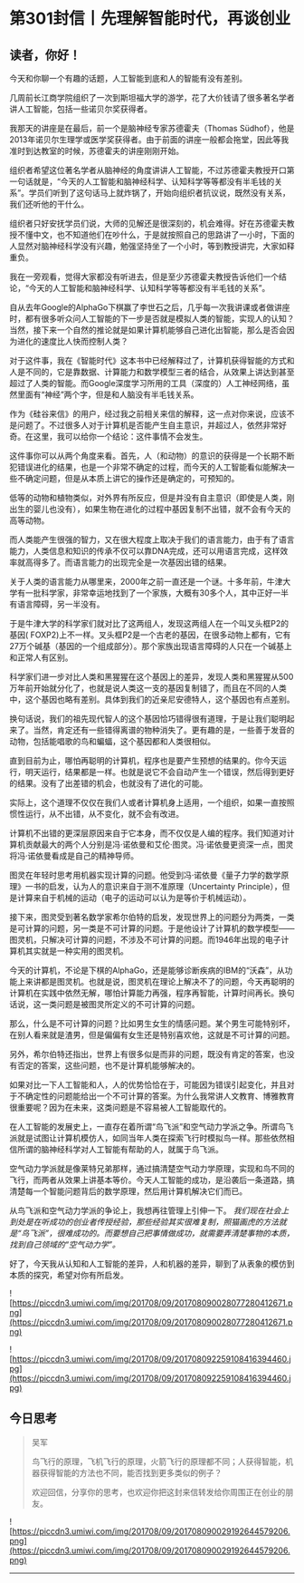 # 第301封信丨先理解智能时代，再谈创业

## 读者，你好！

今天和你聊一个有趣的话题，人工智能到底和人的智能有没有差别。

几周前长江商学院组织了一次到斯坦福大学的游学，花了大价钱请了很多著名学者讲人工智能，包括一些诺贝尔奖获得者。

我那天的讲座是在最后，前一个是脑神经专家苏德霍夫（Thomas Südhof），他是2013年诺贝尔生理学或医学奖获得者。由于前面的讲座一般都会拖堂，因此等我准时到达教室的时候，苏德霍夫的讲座刚刚开始。

组织者希望这位著名学者从脑神经的角度讲讲人工智能，不过苏德霍夫教授开口第一句话就是，“今天的人工智能和脑神经科学、认知科学等等都没有半毛钱的关系”。学员们听到了这句话马上就炸锅了，开始向组织者抗议说，既然没有关系，我们还听他的干什么。

组织者只好安抚学员们说，大师的见解还是很深刻的，机会难得。好在苏德霍夫教授不懂中文，也不知道他们在吵什么，于是就按照自己的思路讲了一小时，下面的人显然对脑神经科学没有兴趣，勉强坚持坐了一个小时，等到教授讲完，大家如释重负。

我在一旁观看，觉得大家都没有听进去，但是至少苏德霍夫教授告诉他们一个结论，“今天的人工智能和脑神经科学、认知科学等等都没有半毛钱的关系”。

自从去年Google的AlphaGo下棋赢了李世石之后，几乎每一次我讲课或者做讲座时，都有很多听众问人工智能的下一步是否就是模拟人类的智能，实现人的认知？当然，接下来一个自然的推论就是如果计算机能够自己进化出智能，那么是否会因为进化的速度比人快而控制人类？

对于这件事，我在《智能时代》这本书中已经解释过了，计算机获得智能的方式和人是不同的，它是靠数据、计算能力和数学模型三者的结合，从效果上讲达到甚至超过了人类的智能。而Google深度学习所用的工具（深度的）人工神经网络，虽然里面有“神经”两个字，但是和人脑没有半毛钱关系。

作为《硅谷来信》的用户，经过我之前相关来信的解释，这一点对你来说，应该不是问题了。不过很多人对于计算机是否能产生自主意识，并超过人，依然非常好奇。在这里，我可以给你一个结论：这件事情不会发生。

这件事你可以从两个角度来看。首先，人（和动物）的意识的获得是一个长期不断犯错误进化的结果，也是一个非常不确定的过程，而今天的人工智能看似能解决一些不确定问题，但是从本质上讲它的操作还是确定的，可预知的。

低等的动物和植物类似，对外界有所反应，但是并没有自主意识（即使是人类，刚出生的婴儿也没有），如果生物在进化的过程中基因复制不出错，就不会有今天的高等动物。

而人类能产生很强的智力，又在很大程度上取决于我们的语言能力，由于有了语言能力，人类信息和知识的传承不仅可以靠DNA完成，还可以用语言完成，这样效率就高得多了。而语言能力的出现完全是一次基因出错的结果。

关于人类的语言能力从哪里来，2000年之前一直还是一个谜。十多年前，牛津大学有一批科学家，非常幸运地找到了一个家族，大概有30多个人，其中正好一半有语言障碍，另一半没有。

于是牛津大学的科学家们就对比了这两组人，发现这两组人在一个叫叉头框P2的基因( FOXP2)上不一样。叉头框P2是一个古老的基因，在很多动物上都有，它有27万个碱基（基因的一个组成部分）。那个家族出现语言障碍的人只在一个碱基上和正常人有区别。

科学家们进一步对比人类和黑猩猩在这个基因上的差异，发现人类和黑猩猩从500万年前开始就分化了，也就是说人类这一支的基因复制错了，而且在不同的人类中，这个基因也略有差别。具体到我们的近亲尼安德特人，这个基因也有点差别。

换句话说，我们的祖先现代智人的这个基因恰巧错得很有道理，于是让我们聪明起来了。当然，肯定还有一些错得离谱的物种消失了。更有趣的是，一些善于发音的动物，包括能唱歌的鸟和蝙蝠，这个基因都和人类很相似。

直到目前为止，哪怕再聪明的计算机，程序也是要产生预想的结果的。你今天运行，明天运行，结果都是一样。也就是说它不会自动产生一个错误，然后得到更好的结果。没有了出差错的机会，也就没有了进化的可能。

实际上，这个道理不仅仅在我们人或者计算机身上适用，一个组织，如果一直按照惯性运行，从不出错，从不变化，就不会有改进。

计算机不出错的更深层原因来自于它本身，而不仅仅是人编的程序。我们知道对计算机贡献最大的两个人分别是冯·诺依曼和艾伦·图灵。冯·诺依曼更资深一点，图灵将冯·诺依曼看成是自己的精神导师。

图灵在年轻时思考用机器实现计算的问题。他受到冯·诺依曼《量子力学的数学原理》一书的启发，认为人的意识来自于测不准原理（Uncertainty Principle），但是计算来自于机械的运动（电子的运动可以认为是等价于机械运动）。

接下来，图灵受到著名数学家希尔伯特的启发，发现世界上的问题分为两类，一类是可计算的问题，另一类是不可计算的问题。于是他设计了计算机的数学模型——图灵机，只解决可计算的问题，不涉及不可计算的问题。而1946年出现的电子计算机其实就是一种实用的图灵机。

今天的计算机，不论是下棋的AlphaGo，还是能够诊断疾病的IBM的“沃森”，从功能上来讲都是图灵机。也就是说，图灵机在理论上解决不了的问题，今天再聪明的计算机在实践中依然无解，哪怕计算能力再强，程序再智能，计算时间再长。换句话说，这一类问题是被图灵所定义的不可计算的问题。

那么，什么是不可计算的问题？比如男生女生的情感问题。某个男生可能特别坏，在别人看来就是渣男，但是偏偏有女生还是特别喜欢他，这就是不可计算的问题。

另外，希尔伯特还指出，世界上有很多似是而非的问题，既没有肯定的答案，也没有否定的答案，这些问题，也不是计算机能够解决的。

如果对比一下人工智能和人，人的优势恰恰在于，可能因为错误引起变化，并且对于不确定性的问题能给出一个不可计算的答案。为什么我常讲人文教育、博雅教育很重要呢？因为在未来，这类问题是不容易被人工智能取代的。

在人工智能的发展史上，一直存在着所谓“鸟飞派”和空气动力学派之争。所谓鸟飞派就是试图让计算机模仿人，如同当年人类在探索飞行时模拟鸟一样。那些依然相信所谓的脑神经科学对人工智能有帮助的人，就属于鸟飞派。

空气动力学派就是像莱特兄弟那样，通过搞清楚空气动力学原理，实现和鸟不同的飞行，而两者从效果上讲基本等价。今天人工智能的成功，是沿袭后一条道路，搞清楚每一个智能问题背后的数学原理，然后用计算机解决它们而已。

从鸟飞派和空气动力学派的争论上，我想再往管理上引伸一下。 *我们现在社会上到处是在听成功的创业者传授经验，那些经验其实很难复制，照猫画虎的方法就是“鸟飞派”，很难成功的。而要想自己把事情做成功，就需要弄清楚事物的本质，找到自己领域的“空气动力学”。*

好了，今天我从认知和人工智能的差异，人和机器的差异，聊到了从表象的模仿到本质的探究，希望对你有所启发。

![https://piccdn3.umiwi.com/img/201708/09/201708090028077280412671.png](https://piccdn3.umiwi.com/img/201708/09/201708090028077280412671.png)

![https://piccdn3.umiwi.com/img/201708/09/201708092259108416394460.jpg](https://piccdn3.umiwi.com/img/201708/09/201708092259108416394460.jpg)

## 今日思考

> 吴军
> 
> 鸟飞行的原理，飞机飞行的原理，火箭飞行的原理都不同；人获得智能，机器获得智能的方法也不同，能否找到更多类似的例子？
> 
> 欢迎回信，分享你的思考，也欢迎你把这封来信转发给你周围正在创业的朋友。

![https://piccdn3.umiwi.com/img/201708/09/201708090029192644579206.png](https://piccdn3.umiwi.com/img/201708/09/201708090029192644579206.png)

---

